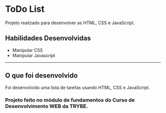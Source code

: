 
# ToDo List

Projeto realizado para desenvolver as HTML, CSS e JavaScript.

## Habilidades Desenvolvidas

- Manipular CSS
- Manipular Javascript

---

## O que foi desenvolvido

Foi desenvolvido uma lista de tarefas usando HTML, CSS e JavaScript.

### Projeto feito no módulo de fundamentos do Curso de Desenvolvimento WEB da TRYBE.
